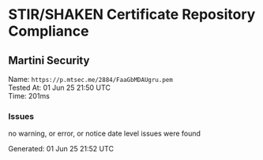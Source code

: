 # STIR/SHAKEN Certificate Repository Compliance

## Martini Security

Name: `https://p.mtsec.me/2884/FaaGbMDAUgru.pem`\
Tested At: 01 Jun 25 21:50 UTC\
Time: 201ms

### Issues

no warning, or error, or notice date level issues were found

Generated: 01 Jun 25 21:52 UTC